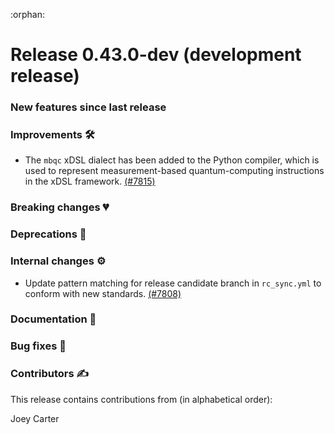 :orphan:

# Release 0.43.0-dev (development release)

<h3>New features since last release</h3>

<h3>Improvements 🛠</h3>

* The `mbqc` xDSL dialect has been added to the Python compiler, which is used to represent
  measurement-based quantum-computing instructions in the xDSL framework.
  [(#7815)](https://github.com/PennyLaneAI/pennylane/pull/7815)

<h3>Breaking changes 💔</h3>

<h3>Deprecations 👋</h3>

<h3>Internal changes ⚙️</h3>

* Update pattern matching for release candidate branch in `rc_sync.yml` to conform with new standards.
  [(#7808)](https://github.com/PennyLaneAI/pennylane/pull/7808)

<h3>Documentation 📝</h3>

<h3>Bug fixes 🐛</h3>

<h3>Contributors ✍️</h3>

This release contains contributions from (in alphabetical order):

Joey Carter
